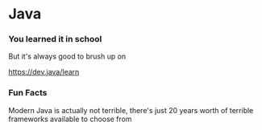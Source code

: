 # Java

### You learned it in school
But it's always good to brush up on

https://dev.java/learn

### Fun Facts
Modern Java is actually not terrible, there's just 20 years worth of terrible frameworks available to choose from 
